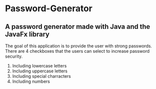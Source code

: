 # Password-Generator
## A password generator made with Java and the JavaFx library

The goal of this application is to provide the user with strong passwords. There are 4 checkboxes that the users can select to increase password security.

1. Including lowercase letters
2. Including uppercase letters
3. Including special charracters
4. Including numbers
